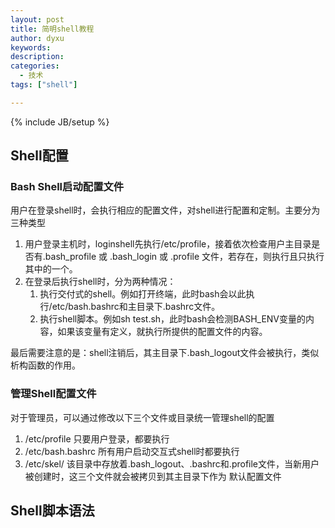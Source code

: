 ```yaml
---
layout: post
title: 简明shell教程
author: dyxu
keywords: 
description:
categories:
  - 技术
tags: ["shell"]

---
```

{% include JB/setup %}

## Shell配置

### Bash Shell启动配置文件

用户在登录shell时，会执行相应的配置文件，对shell进行配置和定制。主要分为三种类型

1. 用户登录主机时，loginshell先执行/etc/profile，接着依次检查用户主目录是否有.bash\_profile 或 .bash\_login 或 .profile
文件，若存在，则执行且只执行其中的一个。
2. 在登录后执行shell时，分为两种情况：
    1. 执行交付式的shell。例如打开终端，此时bash会以此执行/etc/bash.bashrc和主目录下.bashrc文件。
    2. 执行shell脚本。例如sh test.sh，此时bash会检测BASH_ENV变量的内容，如果该变量有定义，就执行所提供的配置文件的内容。

最后需要注意的是：shell注销后，其主目录下.bash_logout文件会被执行，类似析构函数的作用。

### 管理Shell配置文件

对于管理员，可以通过修改以下三个文件或目录统一管理shell的配置

1. /etc/profile 只要用户登录，都要执行
2. /etc/bash.bashrc 所有用户启动交互式shell时都要执行
3. /etc/skel/ 该目录中存放着.bash\_logout、.bashrc和.profile文件，当新用户被创建时，这三个文件就会被拷贝到其主目录下作为
默认配置文件

## Shell脚本语法



